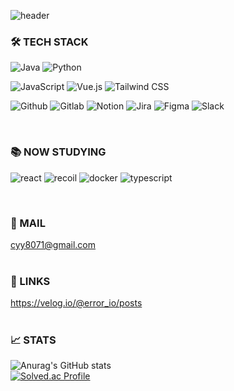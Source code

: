 ![header](https://capsule-render.vercel.app/api?type=waving&color=auto&height=300&section=header&text=Hi,I'm%20Yongun%20Cho&%20render&fontSize=70)


### 🛠 TECH STACK

![Java](https://img.shields.io/badge/java-%23ED8B00.svg?style=for-the-badge&logo=java&logoColor=white) ![Python](https://img.shields.io/badge/Python-14354C?style=for-the-badge&logo=python&logoColor=white)

![JavaScript](https://img.shields.io/badge/javascript-%23323330.svg?style=for-the-badge&logo=javascript&logoColor=%23F7DF1E) ![Vue.js](https://img.shields.io/badge/vue.js-%2335495e.svg?style=for-the-badge&logo=vuedotjs&logoColor=%234FC08D) ![Tailwind CSS](https://img.shields.io/badge/tailwind%20css-%23323330.svg?style=for-the-badge&logo=tailwindcss&logoColor=lightgreen)

![Github](https://img.shields.io/badge/github-%23000000.svg?style=for-the-badge&logo=github&logoColor=white) ![Gitlab](https://img.shields.io/badge/gitlab-%23FC6D27.svg?style=for-the-badge&logo=gitlab&logoColor=white) ![Notion](https://img.shields.io/badge/notion-%23FFF8E7.svg?style=for-the-badge&logo=notion&logoColor=black) ![Jira](https://img.shields.io/badge/jira-%23283ec2.svg?style=for-the-badge&logo=jira&logoColor=white) ![Figma](https://img.shields.io/badge/figma-%23F24E1E.svg?style=for-the-badge&logo=figma&logoColor=white) ![Slack](https://img.shields.io/badge/Slack-4A154B?style=for-the-badge&logo=slack&logoColor=white)

<br>

### 📚 NOW STUDYING
![react](https://img.shields.io/badge/react.js-%23323330.svg?style=for-the-badge&logo=react&logoColor=lightblue")
![recoil](https://img.shields.io/badge/recoil-%233944BC.svg?style=for-the-badge&logo=recoil&logoColor=white")
![docker](https://img.shields.io/badge/docker-%230db7ed.svg?style=for-the-badge&logo=docker&logoColor=white")
![typescript](https://img.shields.io/badge/typescript-%23E2F9FE.svg?style=for-the-badge&logo=typescript&logoColor=blue)

<br>

### 📮 MAIL

cyy8071@gmail.com 
<br><br>


### 📑 LINKS

https://velog.io/@error_io/posts 
<br><br>

### 📈 STATS

![Anurag's GitHub stats](https://github-readme-stats.vercel.app/api?username=chomchom96&show_icons=true&theme=radical) 
<br>
[![Solved.ac Profile](http://mazassumnida.wtf/api/v2/generate_badge?boj=cym)](https://solved.ac/cym/)
